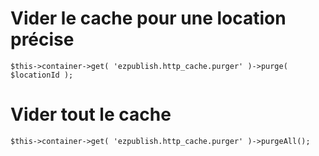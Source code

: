 Vider le cache pour une location précise
========================================

    $this->container->get( 'ezpublish.http_cache.purger' )->purge( $locationId );

Vider tout le cache
==================

    $this->container->get( 'ezpublish.http_cache.purger' )->purgeAll();
